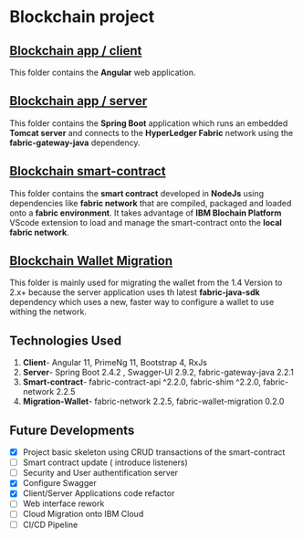 # Blockchain project

## [Blockchain app / client](https://github.com/botsteve/blockchain/tree/main/blockchain-app/client)
  This folder contains the **Angular** web application.
  
## [Blockchain app / server](https://github.com/botsteve/blockchain/tree/main/blockchain-app/server)
  This folder contains the **Spring Boot** application which runs an embedded **Tomcat server** and connects to the **HyperLedger Fabric** network using the **fabric-gateway-java** dependency.
  
## [Blockchain smart-contract](https://github.com/botsteve/blockchain/tree/main/blockchain-contract)
  This folder contains the **smart contract** developed in **NodeJs** using dependencies like **fabric network** that are compiled, packaged and loaded onto a **fabric environment**. It takes advantage of **IBM Blochain Platform** VScode extension to load and manage the smart-contract onto the __local fabric network__.

## [Blockchain Wallet Migration](https://github.com/botsteve/blockchain/tree/main/WalletMigration)
  This folder is mainly used for migrating the wallet from the 1.4 Version to 2.x+ because the server application uses th latest **fabric-java-sdk** dependency which uses a new, faster way to configure a wallet to use withing the network.
  
## Technologies Used 
1. **Client**- Angular 11, PrimeNg 11, Bootstrap 4, RxJs
2. **Server**- Spring Boot 2.4.2 , Swagger-UI 2.9.2, fabric-gateway-java 2.2.1
3. **Smart-contract**-  fabric-contract-api ^2.2.0, fabric-shim ^2.2.0, fabric-network 2.2.5
4. **Migration-Wallet**-  fabric-network 2.2.5, fabric-wallet-migration 0.2.0

## Future Developments
- [x] Project basic skeleton using CRUD transactions of the smart-contract
- [ ] Smart contract update ( introduce listeners)
- [ ] Security and User authentification server
- [x] Configure Swagger
- [x] Client/Server Applications code refactor
- [ ] Web interface rework
- [ ] Cloud Migration onto IBM Cloud
- [ ] CI/CD Pipeline
